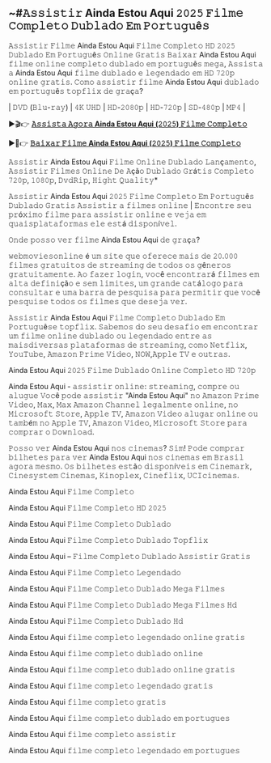 ## ~#𝙰𝚜𝚜𝚒𝚜𝚝𝚒𝚛 Ainda Estou Aqui 𝟸𝟶𝟸𝟻 𝙵𝚒𝚕𝚖𝚎 𝙲𝚘𝚖𝚙𝚕𝚎𝚝𝚘 𝙳𝚞𝚋𝚕𝚊𝚍𝚘 𝙴𝚖 𝙿𝚘𝚛𝚝𝚞𝚐𝚞ê𝚜

𝙰𝚜𝚜𝚒𝚜𝚝𝚒𝚛 𝙵𝚒𝚕𝚖𝚎 Ainda Estou Aqui 𝙵𝚒𝚕𝚖𝚎 𝙲𝚘𝚖𝚙𝚕𝚎𝚝𝚘 𝙷𝙳 𝟸𝟶𝟸𝟻 𝙳𝚞𝚋𝚕𝚊𝚍𝚘 𝙴𝚖 𝙿𝚘𝚛𝚝𝚞𝚐𝚞ê𝚜 𝙾𝚗𝚕𝚒𝚗𝚎 𝙶𝚛𝚊𝚝𝚒𝚜 𝙱𝚊𝚒𝚡𝚊𝚛 Ainda Estou Aqui 𝚏𝚒𝚕𝚖𝚎 𝚘𝚗𝚕𝚒𝚗𝚎 𝚌𝚘𝚖𝚙𝚕𝚎𝚝𝚘 𝚍𝚞𝚋𝚕𝚊𝚍𝚘 𝚎𝚖 𝚙𝚘𝚛𝚝𝚞𝚐𝚞ê𝚜 𝚖𝚎𝚐𝚊, 𝙰𝚜𝚜𝚒𝚜𝚝𝚊 𝚊 Ainda Estou Aqui 𝚏𝚒𝚕𝚖𝚎 𝚍𝚞𝚋𝚕𝚊𝚍𝚘 𝚎 𝚕𝚎𝚐𝚎𝚗𝚍𝚊𝚍𝚘 𝚎𝚖 𝙷𝙳 𝟽𝟸𝟶𝚙 𝚘𝚗𝚕𝚒𝚗𝚎 𝚐𝚛𝚊𝚝𝚒𝚜. 𝙲𝚘𝚖𝚘 𝚊𝚜𝚜𝚒𝚜𝚝𝚒𝚛 𝚏𝚒𝚕𝚖𝚎 Ainda Estou Aqui 𝚍𝚞𝚋𝚕𝚊𝚍𝚘 𝚎𝚖 𝚙𝚘𝚛𝚝𝚞𝚐𝚞ê𝚜 𝚝𝚘𝚙𝚏𝚕𝚒𝚡 𝚍𝚎 𝚐𝚛𝚊ç𝚊?

| 𝙳𝚅𝙳 (𝙱𝚕𝚞-𝚛𝚊𝚢) | 𝟺𝙺 𝚄𝙷𝙳 | 𝙷𝙳-𝟸𝟶𝟾𝟶𝚙 | 𝙷𝙳-𝟽𝟸𝟶𝚙 | 𝚂𝙳-𝟺𝟾𝟶𝚙 | 𝙼𝙿𝟺 |


►🎬👉 <b><a href="https://t.co/cFzTVCDWPZ">𝙰𝚜𝚜𝚒𝚜𝚝𝚊 𝙰𝚐𝚘𝚛𝚊 Ainda Estou Aqui (𝟸𝟶𝟸𝟻) 𝙵𝚒𝚕𝚖𝚎 𝙲𝚘𝚖𝚙𝚕𝚎𝚝𝚘</a></b>

►📁👉 <b><a href="https://t.co/cFzTVCDWPZ">𝙱𝚊𝚒𝚡𝚊𝚛 𝙵𝚒𝚕𝚖𝚎 Ainda Estou Aqui (𝟸𝟶𝟸𝟻) 𝙵𝚒𝚕𝚖𝚎 𝙲𝚘𝚖𝚙𝚕𝚎𝚝𝚘</a></b>


𝙰𝚜𝚜𝚒𝚜𝚝𝚒𝚛 Ainda Estou Aqui 𝙵𝚒𝚕𝚖𝚎 𝙾𝚗𝚕𝚒𝚗𝚎 𝙳𝚞𝚋𝚕𝚊𝚍𝚘 𝙻𝚊𝚗ç𝚊𝚖𝚎𝚗𝚝𝚘, 𝙰𝚜𝚜𝚒𝚜𝚝𝚒𝚛 𝙵𝚒𝚕𝚖𝚎𝚜 𝙾𝚗𝚕𝚒𝚗𝚎 𝙳𝚎 𝙰çã𝚘 𝙳𝚞𝚋𝚕𝚊𝚍𝚘 𝙶𝚛á𝚝𝚒𝚜 𝙲𝚘𝚖𝚙𝚕𝚎𝚝𝚘 𝟽𝟸𝟶𝚙, 𝟷𝟶𝟾𝟶𝚙, 𝙳𝚟𝚍𝚁𝚒𝚙, 𝙷𝚒𝚐𝚑𝚝 𝚀𝚞𝚊𝚕𝚒𝚝𝚢*

𝙰𝚜𝚜𝚒𝚜𝚝𝚒𝚛 Ainda Estou Aqui 𝟸𝟶𝟸𝟻 𝙵𝚒𝚕𝚖𝚎 𝙲𝚘𝚖𝚙𝚕𝚎𝚝𝚘 𝙴𝚖 𝙿𝚘𝚛𝚝𝚞𝚐𝚞ê𝚜 𝙳𝚞𝚋𝚕𝚊𝚍𝚘 𝙶𝚛𝚊𝚝𝚒𝚜
𝙰𝚜𝚜𝚒𝚜𝚝𝚒𝚛 𝚊 𝚏𝚒𝚕𝚖𝚎𝚜 𝚘𝚗𝚕𝚒𝚗𝚎 | 𝙴𝚗𝚌𝚘𝚗𝚝𝚛𝚎 𝚜𝚎𝚞 𝚙𝚛ó𝚡𝚒𝚖𝚘 𝚏𝚒𝚕𝚖𝚎 𝚙𝚊𝚛𝚊 𝚊𝚜𝚜𝚒𝚜𝚝𝚒𝚛 𝚘𝚗𝚕𝚒𝚗𝚎 𝚎 𝚟𝚎𝚓𝚊 𝚎𝚖 𝚚𝚞𝚊𝚒𝚜𝚙𝚕𝚊𝚝𝚊𝚏𝚘𝚛𝚖𝚊𝚜 𝚎𝚕𝚎 𝚎𝚜𝚝á 𝚍𝚒𝚜𝚙𝚘𝚗í𝚟𝚎𝚕.

𝙾𝚗𝚍𝚎 𝚙𝚘𝚜𝚜𝚘 𝚟𝚎𝚛 𝚏𝚒𝚕𝚖𝚎 Ainda Estou Aqui 𝚍𝚎 𝚐𝚛𝚊ç𝚊?

𝚠𝚎𝚋𝚖𝚘𝚟𝚒𝚎𝚜𝚘𝚗𝚕𝚒𝚗𝚎 é 𝚞𝚖 𝚜𝚒𝚝𝚎 𝚚𝚞𝚎 𝚘𝚏𝚎𝚛𝚎𝚌𝚎 𝚖𝚊𝚒𝚜 𝚍𝚎 𝟸𝟶.𝟶𝟶𝟶 𝚏𝚒𝚕𝚖𝚎𝚜 𝚐𝚛𝚊𝚝𝚞𝚒𝚝𝚘𝚜 𝚍𝚎 𝚜𝚝𝚛𝚎𝚊𝚖𝚒𝚗𝚐 𝚍𝚎 𝚝𝚘𝚍𝚘𝚜 𝚘𝚜 𝚐ê𝚗𝚎𝚛𝚘𝚜 𝚐𝚛𝚊𝚝𝚞𝚒𝚝𝚊𝚖𝚎𝚗𝚝𝚎. 𝙰𝚘 𝚏𝚊𝚣𝚎𝚛 𝚕𝚘𝚐𝚒𝚗, 𝚟𝚘𝚌ê 𝚎𝚗𝚌𝚘𝚗𝚝𝚛𝚊𝚛á 𝚏𝚒𝚕𝚖𝚎𝚜 𝚎𝚖 𝚊𝚕𝚝𝚊 𝚍𝚎𝚏𝚒𝚗𝚒çã𝚘 𝚎 𝚜𝚎𝚖 𝚕𝚒𝚖𝚒𝚝𝚎𝚜, 𝚞𝚖 𝚐𝚛𝚊𝚗𝚍𝚎 𝚌𝚊𝚝á𝚕𝚘𝚐𝚘 𝚙𝚊𝚛𝚊 𝚌𝚘𝚗𝚜𝚞𝚕𝚝𝚊𝚛 𝚎 𝚞𝚖𝚊 𝚋𝚊𝚛𝚛𝚊 𝚍𝚎 𝚙𝚎𝚜𝚚𝚞𝚒𝚜𝚊 𝚙𝚊𝚛𝚊 𝚙𝚎𝚛𝚖𝚒𝚝𝚒𝚛 𝚚𝚞𝚎 𝚟𝚘𝚌ê 𝚙𝚎𝚜𝚚𝚞𝚒𝚜𝚎 𝚝𝚘𝚍𝚘𝚜 𝚘𝚜 𝚏𝚒𝚕𝚖𝚎𝚜 𝚚𝚞𝚎 𝚍𝚎𝚜𝚎𝚓𝚊 𝚟𝚎𝚛.

𝙰𝚜𝚜𝚒𝚜𝚝𝚒𝚛 Ainda Estou Aqui 𝙵𝚒𝚕𝚖𝚎 𝙲𝚘𝚖𝚙𝚕𝚎𝚝𝚘 𝙳𝚞𝚋𝚕𝚊𝚍𝚘 𝙴𝚖 𝙿𝚘𝚛𝚝𝚞𝚐𝚞ê𝚜𝚎 𝚝𝚘𝚙𝚏𝚕𝚒𝚡. 𝚂𝚊𝚋𝚎𝚖𝚘𝚜 𝚍𝚘 𝚜𝚎𝚞 𝚍𝚎𝚜𝚊𝚏𝚒𝚘 𝚎𝚖 𝚎𝚗𝚌𝚘𝚗𝚝𝚛𝚊𝚛 𝚞𝚖 𝚏𝚒𝚕𝚖𝚎 𝚘𝚗𝚕𝚒𝚗𝚎 𝚍𝚞𝚋𝚕𝚊𝚍𝚘 𝚘𝚞 𝚕𝚎𝚐𝚎𝚗𝚍𝚊𝚍𝚘 𝚎𝚗𝚝𝚛𝚎 𝚊𝚜 𝚖𝚊𝚒𝚜𝚍𝚒𝚟𝚎𝚛𝚜𝚊𝚜 𝚙𝚕𝚊𝚝𝚊𝚏𝚘𝚛𝚖𝚊𝚜 𝚍𝚎 𝚜𝚝𝚛𝚎𝚊𝚖𝚒𝚗𝚐, 𝚌𝚘𝚖𝚘 𝙽𝚎𝚝𝚏𝚕𝚒𝚡, 𝚈𝚘𝚞𝚃𝚞𝚋𝚎, 𝙰𝚖𝚊𝚣𝚘𝚗 𝙿𝚛𝚒𝚖𝚎 𝚅𝚒𝚍𝚎𝚘, 𝙽𝙾𝚆,𝙰𝚙𝚙𝚕𝚎 𝚃𝚅 𝚎 𝚘𝚞𝚝𝚛𝚊𝚜.

Ainda Estou Aqui 𝟸𝟶𝟸𝟻 𝙵𝚒𝚕𝚖𝚎 𝙳𝚞𝚋𝚕𝚊𝚍𝚘 𝙾𝚗𝚕𝚒𝚗𝚎 𝙲𝚘𝚖𝚙𝚕𝚎𝚝𝚘 𝙷𝙳 𝟽𝟸𝟶𝚙

Ainda Estou Aqui - 𝚊𝚜𝚜𝚒𝚜𝚝𝚒𝚛 𝚘𝚗𝚕𝚒𝚗𝚎: 𝚜𝚝𝚛𝚎𝚊𝚖𝚒𝚗𝚐, 𝚌𝚘𝚖𝚙𝚛𝚎 𝚘𝚞 𝚊𝚕𝚞𝚐𝚞𝚎
𝚅𝚘𝚌ê 𝚙𝚘𝚍𝚎 𝚊𝚜𝚜𝚒𝚜𝚝𝚒𝚛 "Ainda Estou Aqui" 𝚗𝚘 𝙰𝚖𝚊𝚣𝚘𝚗 𝙿𝚛𝚒𝚖𝚎 𝚅𝚒𝚍𝚎𝚘, 𝙼𝚊𝚡, 𝙼𝚊𝚡 𝙰𝚖𝚊𝚣𝚘𝚗 𝙲𝚑𝚊𝚗𝚗𝚎𝚕 𝚕𝚎𝚐𝚊𝚕𝚖𝚎𝚗𝚝𝚎 𝚘𝚗𝚕𝚒𝚗𝚎, 𝚗𝚘 𝙼𝚒𝚌𝚛𝚘𝚜𝚘𝚏𝚝 𝚂𝚝𝚘𝚛𝚎, 𝙰𝚙𝚙𝚕𝚎 𝚃𝚅, 𝙰𝚖𝚊𝚣𝚘𝚗 𝚅𝚒𝚍𝚎𝚘 𝚊𝚕𝚞𝚐𝚊𝚛 𝚘𝚗𝚕𝚒𝚗𝚎 𝚘𝚞 𝚝𝚊𝚖𝚋é𝚖 𝚗𝚘 𝙰𝚙𝚙𝚕𝚎 𝚃𝚅, 𝙰𝚖𝚊𝚣𝚘𝚗 𝚅𝚒𝚍𝚎𝚘, 𝙼𝚒𝚌𝚛𝚘𝚜𝚘𝚏𝚝 𝚂𝚝𝚘𝚛𝚎 𝚙𝚊𝚛𝚊 𝚌𝚘𝚖𝚙𝚛𝚊𝚛 𝚘 𝙳𝚘𝚠𝚗𝚕𝚘𝚊𝚍.

𝙿𝚘𝚜𝚜𝚘 𝚟𝚎𝚛 Ainda Estou Aqui 𝚗𝚘𝚜 𝚌𝚒𝚗𝚎𝚖𝚊𝚜?
𝚂𝚒𝚖! 𝙿𝚘𝚍𝚎 𝚌𝚘𝚖𝚙𝚛𝚊𝚛 𝚋𝚒𝚕𝚑𝚎𝚝𝚎𝚜 𝚙𝚊𝚛𝚊 𝚟𝚎𝚛 Ainda Estou Aqui 𝚗𝚘𝚜 𝚌𝚒𝚗𝚎𝚖𝚊𝚜 𝚎𝚖 𝙱𝚛𝚊𝚜𝚒𝚕 𝚊𝚐𝚘𝚛𝚊 𝚖𝚎𝚜𝚖𝚘. 𝙾𝚜 𝚋𝚒𝚕𝚑𝚎𝚝𝚎𝚜 𝚎𝚜𝚝ã𝚘 𝚍𝚒𝚜𝚙𝚘𝚗í𝚟𝚎𝚒𝚜 𝚎𝚖 𝙲𝚒𝚗𝚎𝚖𝚊𝚛𝚔, 𝙲𝚒𝚗𝚎𝚜𝚢𝚜𝚝𝚎𝚖 𝙲𝚒𝚗𝚎𝚖𝚊𝚜, 𝙺𝚒𝚗𝚘𝚙𝚕𝚎𝚡, 𝙲𝚒𝚗𝚎𝚏𝚕𝚒𝚡, 𝚄𝙲𝙸𝚌𝚒𝚗𝚎𝚖𝚊𝚜.


Ainda Estou Aqui 𝙵𝚒𝚕𝚖𝚎 𝙲𝚘𝚖𝚙𝚕𝚎𝚝𝚘

Ainda Estou Aqui 𝙵𝚒𝚕𝚖𝚎 𝙲𝚘𝚖𝚙𝚕𝚎𝚝𝚘 𝙷𝙳 𝟸𝟶𝟸𝟻

Ainda Estou Aqui 𝙵𝚒𝚕𝚖𝚎 𝙲𝚘𝚖𝚙𝚕𝚎𝚝𝚘 𝙳𝚞𝚋𝚕𝚊𝚍𝚘

Ainda Estou Aqui 𝙵𝚒𝚕𝚖𝚎 𝙲𝚘𝚖𝚙𝚕𝚎𝚝𝚘 𝙳𝚞𝚋𝚕𝚊𝚍𝚘 𝚃𝚘𝚙𝚏𝚕𝚒𝚡

Ainda Estou Aqui – 𝙵𝚒𝚕𝚖𝚎 𝙲𝚘𝚖𝚙𝚕𝚎𝚝𝚘 𝙳𝚞𝚋𝚕𝚊𝚍𝚘 𝙰𝚜𝚜𝚒𝚜𝚝𝚒𝚛 𝙶𝚛𝚊𝚝𝚒𝚜

Ainda Estou Aqui 𝙵𝚒𝚕𝚖𝚎 𝙲𝚘𝚖𝚙𝚕𝚎𝚝𝚘 𝙻𝚎𝚐𝚎𝚗𝚍𝚊𝚍𝚘

Ainda Estou Aqui 𝙵𝚒𝚕𝚖𝚎 𝙲𝚘𝚖𝚙𝚕𝚎𝚝𝚘 𝙳𝚞𝚋𝚕𝚊𝚍𝚘 𝙼𝚎𝚐𝚊 𝙵𝚒𝚕𝚖𝚎𝚜

Ainda Estou Aqui 𝙵𝚒𝚕𝚖𝚎 𝙲𝚘𝚖𝚙𝚕𝚎𝚝𝚘 𝙳𝚞𝚋𝚕𝚊𝚍𝚘 𝙼𝚎𝚐𝚊 𝙵𝚒𝚕𝚖𝚎𝚜 𝙷𝚍

Ainda Estou Aqui 𝙵𝚒𝚕𝚖𝚎 𝙲𝚘𝚖𝚙𝚕𝚎𝚝𝚘 𝙳𝚞𝚋𝚕𝚊𝚍𝚘 𝙷𝚍

Ainda Estou Aqui 𝚏𝚒𝚕𝚖𝚎 𝚌𝚘𝚖𝚙𝚕𝚎𝚝𝚘 𝚕𝚎𝚐𝚎𝚗𝚍𝚊𝚍𝚘 𝚘𝚗𝚕𝚒𝚗𝚎 𝚐𝚛𝚊𝚝𝚒𝚜

Ainda Estou Aqui 𝚏𝚒𝚕𝚖𝚎 𝚌𝚘𝚖𝚙𝚕𝚎𝚝𝚘 𝚍𝚞𝚋𝚕𝚊𝚍𝚘 𝚘𝚗𝚕𝚒𝚗𝚎

Ainda Estou Aqui 𝚏𝚒𝚕𝚖𝚎 𝚌𝚘𝚖𝚙𝚕𝚎𝚝𝚘 𝚍𝚞𝚋𝚕𝚊𝚍𝚘 𝚘𝚗𝚕𝚒𝚗𝚎 𝚐𝚛𝚊𝚝𝚒𝚜

Ainda Estou Aqui 𝚏𝚒𝚕𝚖𝚎 𝚌𝚘𝚖𝚙𝚕𝚎𝚝𝚘 𝚕𝚎𝚐𝚎𝚗𝚍𝚊𝚍𝚘 𝚐𝚛𝚊𝚝𝚒𝚜

Ainda Estou Aqui 𝚏𝚒𝚕𝚖𝚎 𝚌𝚘𝚖𝚙𝚕𝚎𝚝𝚘 𝚐𝚛𝚊𝚝𝚒𝚜

Ainda Estou Aqui 𝚏𝚒𝚕𝚖𝚎 𝚌𝚘𝚖𝚙𝚕𝚎𝚝𝚘 𝚍𝚞𝚋𝚕𝚊𝚍𝚘 𝚎𝚖 𝚙𝚘𝚛𝚝𝚞𝚐𝚞𝚎𝚜

Ainda Estou Aqui 𝚏𝚒𝚕𝚖𝚎 𝚌𝚘𝚖𝚙𝚕𝚎𝚝𝚘 𝚊𝚜𝚜𝚒𝚜𝚝𝚒𝚛

Ainda Estou Aqui 𝚏𝚒𝚕𝚖𝚎 𝚌𝚘𝚖𝚙𝚕𝚎𝚝𝚘 𝚕𝚎𝚐𝚎𝚗𝚍𝚊𝚍𝚘 𝚎𝚖 𝚙𝚘𝚛𝚝𝚞𝚐𝚞𝚎𝚜
